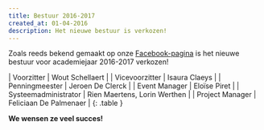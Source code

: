```yaml
---
title: Bestuur 2016-2017
created_at: 01-04-2016
description: Het nieuwe bestuur is verkozen!
---
```


Zoals reeds bekend gemaakt op onze [Facebook-pagina](https://www.facebook.com/zeus.wpi/) is het nieuwe bestuur voor academiejaar 2016-2017 verkozen!

| Voorzitter           | Wout Schellaert              |
| Vicevoorzitter       | Isaura Claeys                |
| Penningmeester       | Jeroen De Clerck             |
| Event Manager        | Eloïse Piret                 |
| Systeemadministrator | Rien Maertens, Lorin Werthen |
| Project Manager      | Feliciaan De Palmenaer       |
{: .table }

**We wensen ze veel succes!**
